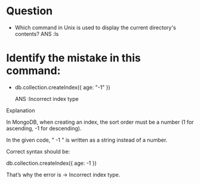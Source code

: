  # Question

+ Which command in Unix is used to display the current directory's contents?
  ANS :ls

#  Identify the mistake in this command:

+ db.collection.createIndex({ age: "-1" })

  ANS :Incorrect index type

Explanation

In MongoDB, when creating an index, the sort order must be a number (1 for ascending, -1 for descending).

In the given code, " -1 " is written as a string instead of a number.

Correct syntax should be:

db.collection.createIndex({ age: -1 }) 


That’s why the error is → Incorrect index type.
